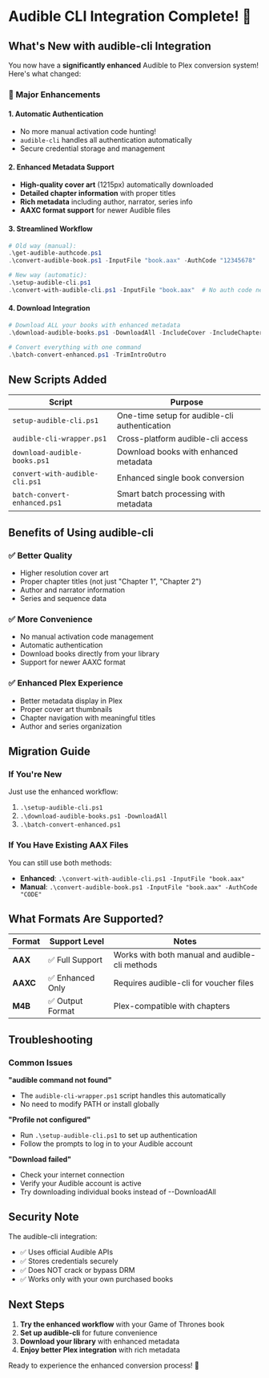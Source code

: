 # Audible CLI Integration Complete! 🎉

## What's New with audible-cli Integration

You now have a **significantly enhanced** Audible to Plex conversion system! Here's what changed:

### 🚀 Major Enhancements

#### 1. **Automatic Authentication**
- No more manual activation code hunting!
- `audible-cli` handles all authentication automatically
- Secure credential storage and management

#### 2. **Enhanced Metadata Support**
- **High-quality cover art** (1215px) automatically downloaded
- **Detailed chapter information** with proper titles
- **Rich metadata** including author, narrator, series info
- **AAXC format support** for newer Audible files

#### 3. **Streamlined Workflow**
```powershell
# Old way (manual):
.\get-audible-authcode.ps1
.\convert-audible-book.ps1 -InputFile "book.aax" -AuthCode "12345678"

# New way (automatic):
.\setup-audible-cli.ps1
.\convert-with-audible-cli.ps1 -InputFile "book.aax"  # No auth code needed!
```

#### 4. **Download Integration**
```powershell
# Download ALL your books with enhanced metadata
.\download-audible-books.ps1 -DownloadAll -IncludeCover -IncludeChapters

# Convert everything with one command
.\batch-convert-enhanced.ps1 -TrimIntroOutro
```

## New Scripts Added

| Script | Purpose |
|--------|---------|
| `setup-audible-cli.ps1` | One-time setup for audible-cli authentication |
| `audible-cli-wrapper.ps1` | Cross-platform audible-cli access |
| `download-audible-books.ps1` | Download books with enhanced metadata |
| `convert-with-audible-cli.ps1` | Enhanced single book conversion |
| `batch-convert-enhanced.ps1` | Smart batch processing with metadata |

## Benefits of Using audible-cli

### ✅ **Better Quality**
- Higher resolution cover art
- Proper chapter titles (not just "Chapter 1", "Chapter 2")
- Author and narrator information
- Series and sequence data

### ✅ **More Convenience**
- No manual activation code management
- Automatic authentication
- Download books directly from your library
- Support for newer AAXC format

### ✅ **Enhanced Plex Experience**
- Better metadata display in Plex
- Proper cover art thumbnails
- Chapter navigation with meaningful titles
- Author and series organization

## Migration Guide

### If You're New
Just use the enhanced workflow:
1. `.\setup-audible-cli.ps1`
2. `.\download-audible-books.ps1 -DownloadAll`
3. `.\batch-convert-enhanced.ps1`

### If You Have Existing AAX Files
You can still use both methods:
- **Enhanced**: `.\convert-with-audible-cli.ps1 -InputFile "book.aax"`
- **Manual**: `.\convert-audible-book.ps1 -InputFile "book.aax" -AuthCode "CODE"`

## What Formats Are Supported?

| Format | Support Level | Notes |
|--------|---------------|-------|
| **AAX** | ✅ Full Support | Works with both manual and audible-cli methods |
| **AAXC** | ✅ Enhanced Only | Requires audible-cli for voucher files |
| **M4B** | ✅ Output Format | Plex-compatible with chapters |

## Troubleshooting

### Common Issues

**"audible command not found"**
- The `audible-cli-wrapper.ps1` script handles this automatically
- No need to modify PATH or install globally

**"Profile not configured"**
- Run `.\setup-audible-cli.ps1` to set up authentication
- Follow the prompts to log in to your Audible account

**"Download failed"**
- Check your internet connection
- Verify your Audible account is active
- Try downloading individual books instead of --DownloadAll

## Security Note

The audible-cli integration:
- ✅ Uses official Audible APIs
- ✅ Stores credentials securely
- ✅ Does NOT crack or bypass DRM
- ✅ Works only with your own purchased books

## Next Steps

1. **Try the enhanced workflow** with your Game of Thrones book
2. **Set up audible-cli** for future convenience
3. **Download your library** with enhanced metadata
4. **Enjoy better Plex integration** with rich metadata

Ready to experience the enhanced conversion process! 🚀
